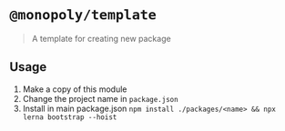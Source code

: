 # `@monopoly/template`

> A template for creating new package

## Usage

1. Make a copy of this module
2. Change the project name in `package.json`
3. Install in main package.json `npm install ./packages/<name> && npx lerna bootstrap --hoist`
